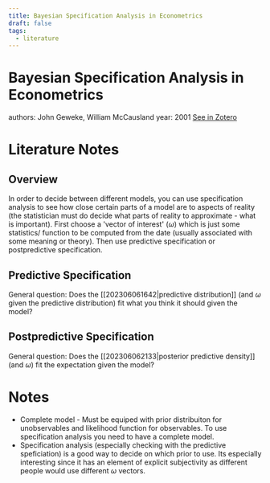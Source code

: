 ```yaml
---
title: Bayesian Specification Analysis in Econometrics
draft: false
tags:
  - literature
---
```


# Bayesian Specification Analysis in Econometrics
authors: John Geweke, William McCausland
year: 2001
[See in Zotero](zotero://select/items/@geweke2001)

# Literature Notes
## Overview
In order to decide between different models, you can use specification analysis to see how close certain parts of a model are to aspects of reality (the statistician must do decide what parts of reality to approximate - what is important).
First choose a 'vector of interest' ($\omega$) which is just some statistics/ function to be computed from the date (usually associated with some meaning or theory). Then use predictive specification or postpredictive specification.

## Predictive Specification
General question: Does the [[202306061642|predictive distribution]] (and $\omega$ given the predictive distribution) fit what you think it should given the model?

## Postpredictive Specification
General question: Does the [[202306062133|posterior predictive density]] (and $\omega$) fit the expectation given the model?

# Notes
- Complete model - Must be equiped with prior distribuiton for unobservables and likelihood function for observables. To use specification analysis you need to have a complete model.
- Specification analysis (especially checking with the predictive speficiation) is a good way to decide on which prior to use. Its especially interesting since it has an element of explicit subjectivity as different people would use different $\omega$ vectors.